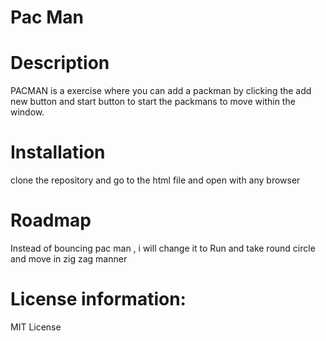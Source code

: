 # Pac Man

# Description
PACMAN is a exercise where you can add a packman by clicking the add new button and start button to start the packmans to move within the window.

# Installation
clone the repository and go to the html file and open with any browser 

# Roadmap
Instead of bouncing pac man , i will change it to Run and take round circle and move in zig zag manner 

# License information:
MIT License

